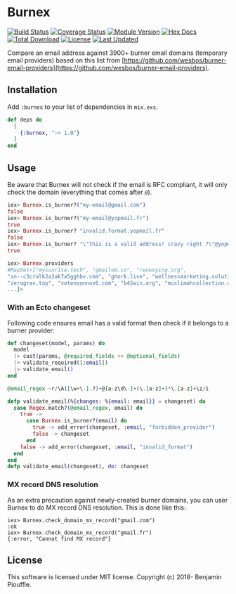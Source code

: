 # Burnex

<!--MDOC !-->

[![Build Status](https://github.com/Betree/burnex/workflows/Test/badge.svg)](https://github.com/Betree/burnex/actions)
[![Coverage Status](https://coveralls.io/repos/github/Betree/burnex/badge.svg?branch=master)](https://coveralls.io/github/Betree/burnex?branch=master)
[![Module Version](https://img.shields.io/hexpm/v/burnex.svg)](https://hex.pm/packages/burnex)
[![Hex Docs](https://img.shields.io/badge/hex-docs-lightgreen.svg)](https://hexdocs.pm/burnex/)
[![Total Download](https://img.shields.io/hexpm/dt/burnex.svg)](https://hex.pm/packages/burnex)
[![License](https://img.shields.io/hexpm/l/burnex.svg)](https://hex.pm/packages/burnex)
[![Last Updated](https://img.shields.io/github/last-commit/Betree/burnex.svg)](https://github.com/Betree/burnex/commits/master)

Compare an email address against 3900+ burner email domains (temporary email
providers) based on this list from
[https://github.com/wesbos/burner-email-providers](https://github.com/wesbos/burner-email-providers).

## Installation

Add `:burnex` to your list of dependencies in `mix.exs`.

```elixir
def deps do
  [
    {:burnex, "~> 1.0"}
  ]
end
```

## Usage

Be aware that Burnex will not check if the email is RFC compliant, it will only
check the domain (everything that comes after `@`).

```elixir
iex> Burnex.is_burner?("my-email@gmail.com")
false
iex> Burnex.is_burner?("my-email@yopmail.fr")
true
iex> Burnex.is_burner? "invalid.format.yopmail.fr"
false
iex> Burnex.is_burner? "\"this is a valid address! crazy right ?\"@yopmail.fr"
true

iex> Burnex.providers
#MapSet<["mysunrise.tech", "gmailom.co", "renwoying.org",
"xn--c3cralk2a3ak7a5gghbv.com", "ghork.live", "wellnessmarketing.solutions",
"zerograv.top", "votenoonnov6.com", "b45win.org", "muslimahcollection.online",
...]>
```

### With an Ecto changeset

Following code ensures email has a valid format then check if it belongs to a burner provider:

```elixir
def changeset(model, params) do
  model
  |> cast(params, @required_fields ++ @optional_fields)
  |> validate_required([:email])
  |> validate_email()
end

@email_regex ~r/\A([\w+\-].?)+@[a-z\d\-]+(\.[a-z]+)*\.[a-z]+\z/i

defp validate_email(%{changes: %{email: email}} = changeset) do
  case Regex.match?(@email_regex, email) do
    true ->
      case Burnex.is_burner?(email) do
        true -> add_error(changeset, :email, "forbidden_provider")
        false -> changeset
      end
    false -> add_error(changeset, :email, "invalid_format")
  end
end
defp validate_email(changeset), do: changeset
```

### MX record DNS resolution

As an extra precaution against newly-created burner domains,
you can user Burnex to do MX record DNS resolution.
This is done like this:

```
iex> Burnex.check_domain_mx_record("gmail.com")
:ok
iex> Burnex.check_domain_mx_record("gmail.fr")
{:error, "Cannot find MX record"}
```

## License

This software is licensed under MIT license. Copyright (c) 2018- Benjamin Piouffle.
